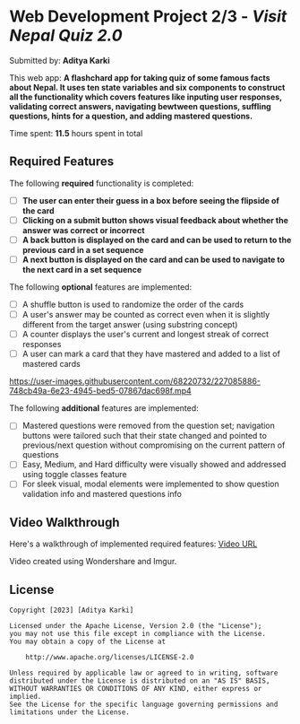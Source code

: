 # Web Development Project 2/3 - *Visit Nepal Quiz 2.0*

Submitted by: **Aditya Karki**

This web app: **A flashchard app for taking quiz of some famous facts about Nepal. It uses ten state variables and six components to construct all the functionality which covers features like inputing user responses, validating correct answers, navigating bewtween questions, suffling questions, hints for a question, and adding mastered questions.**

Time spent: **11.5** hours spent in total

## Required Features

The following **required** functionality is completed:

- [ ] **The user can enter their guess in a box before seeing the flipside of the card**
- [ ] **Clicking on a submit button shows visual feedback about whether the answer was correct or incorrect**
- [ ] **A back button is displayed on the card and can be used to return to the previous card in a set sequence**
- [ ] **A next button is displayed on the card and can be used to navigate to the next card in a set sequence**

The following **optional** features are implemented:

- [ ] A shuffle button is used to randomize the order of the cards
- [ ] A user's answer may be counted as correct even when it is slightly different from the target answer (using substring concept)
- [ ] A counter displays the user's current and longest streak of correct responses
- [ ] A user can mark a card that they have mastered and added to a list of mastered cards

https://user-images.githubusercontent.com/68220732/227085886-748cb49a-6e23-4945-bed5-07867dac698f.mp4



The following **additional** features are implemented:

* [ ] Mastered questions were removed from the question set; navigation buttons were tailored such that their state changed and pointed to previous/next question without compromising on the current pattern of questions
* [ ] Easy, Medium, and Hard difficulty were visually showed and addressed using toggle classes feature
* [ ] For sleek visual, modal elements were implemented to show question validation info and mastered questions info 

## Video Walkthrough

Here's a walkthrough of implemented required features:
[Video URL](https://imgur.com/a/qJPv7d1)

Video created using Wondershare and Imgur.


## License

    Copyright [2023] [Aditya Karki]

    Licensed under the Apache License, Version 2.0 (the "License");
    you may not use this file except in compliance with the License.
    You may obtain a copy of the License at

        http://www.apache.org/licenses/LICENSE-2.0

    Unless required by applicable law or agreed to in writing, software
    distributed under the License is distributed on an "AS IS" BASIS,
    WITHOUT WARRANTIES OR CONDITIONS OF ANY KIND, either express or implied.
    See the License for the specific language governing permissions and
    limitations under the License.
